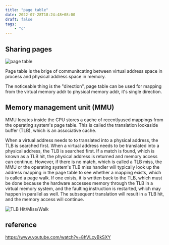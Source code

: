 ```yaml
---
title: "page table"
date: 2022-07-28T18:24:48+08:00
draft: false
tags:
    - "c"
---
```



## Sharing pages

![page table](https://en.wikipedia.org/wiki/File:Virtual_address_space_and_physical_address_space_relationship.svg "PageTable-Wiki")

Page table is the brige of communitcating between virtual address space in
process and physical address space in memory.

The noticeable thing is the "direction", page table can be used for mapping from
the virtual memory addr to physical memory addr, it's single direction.

## Memory management unit (MMU)

MMU locates inside the CPU stores a cache of recentlyused mappings from the
operating system's page table. This is called the translation lookaside buffer
(TLB), which is an associative cache.

When a virtual address needs to to translated into a physical address, the TLB
is searched first. When a virtual address needs to be translated into a physical
address, the TLB is searched first. If a match is found, which is known as a TLB
hit, the physical address is returned and memory access can continue. However,
if there is no match, which is called a TLB miss, the MMU or the operating
system's TLB miss handler will typically look up the address mapping in the page
table to see whether a mapping exists, which is called a page walk. If one
exists, it is written back to the TLB, which must be done because the hardware
accesses memory through the TLB in a virtual memory system, and the faulting
instruction is restarted, which may happen in parallel as well. The subsequent
translation will result in a TLB hit, and the memory access will continue.

![TLB Hit/Miss/Walk](https://en.wikipedia.org/wiki/File:Page_table_actions.svg "TLB Hit/Miss/Walk")


## reference 

https://www.youtube.com/watch?v=8hVLcyBkSXY
